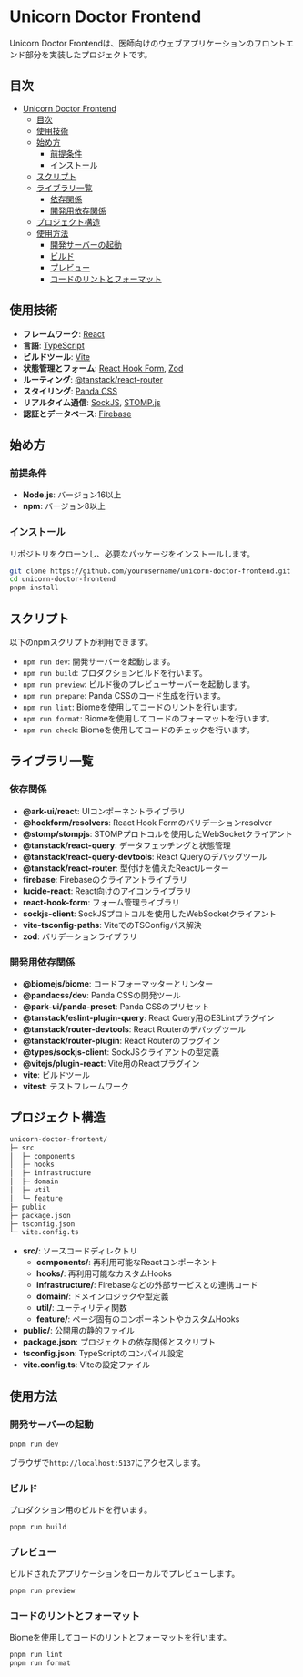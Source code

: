 # Unicorn Doctor Frontend

Unicorn Doctor Frontendは、医師向けのウェブアプリケーションのフロントエンド部分を実装したプロジェクトです。

## 目次

- [Unicorn Doctor Frontend](#unicorn-doctor-frontend)
  - [目次](#目次)
  - [使用技術](#使用技術)
  - [始め方](#始め方)
    - [前提条件](#前提条件)
    - [インストール](#インストール)
  - [スクリプト](#スクリプト)
  - [ライブラリ一覧](#ライブラリ一覧)
    - [依存関係](#依存関係)
    - [開発用依存関係](#開発用依存関係)
  - [プロジェクト構造](#プロジェクト構造)
  - [使用方法](#使用方法)
    - [開発サーバーの起動](#開発サーバーの起動)
    - [ビルド](#ビルド)
    - [プレビュー](#プレビュー)
    - [コードのリントとフォーマット](#コードのリントとフォーマット)

## 使用技術

- **フレームワーク**: [React](https://reactjs.org/)
- **言語**: [TypeScript](https://www.typescriptlang.org/)
- **ビルドツール**: [Vite](https://vitejs.dev/)
- **状態管理とフォーム**: [React Hook Form](https://react-hook-form.com/), [Zod](https://zod.dev/)
- **ルーティング**: [@tanstack/react-router](https://tanstack.com/router)
- **スタイリング**: [Panda CSS](https://panda-css.com/)
- **リアルタイム通信**: [SockJS](https://github.com/sockjs/sockjs-client), [STOMP.js](https://stomp-js.github.io/stomp-websocket/)
- **認証とデータベース**: [Firebase](https://firebase.google.com/)

## 始め方

### 前提条件

- **Node.js**: バージョン16以上
- **npm**: バージョン8以上

### インストール

リポジトリをクローンし、必要なパッケージをインストールします。

```bash
git clone https://github.com/yourusername/unicorn-doctor-frontend.git
cd unicorn-doctor-frontend
pnpm install
```

## スクリプト

以下のnpmスクリプトが利用できます。

- `npm run dev`: 開発サーバーを起動します。
- `npm run build`: プロダクションビルドを行います。
- `npm run preview`: ビルド後のプレビューサーバーを起動します。
- `npm run prepare`: Panda CSSのコード生成を行います。
- `npm run lint`: Biomeを使用してコードのリントを行います。
- `npm run format`: Biomeを使用してコードのフォーマットを行います。
- `npm run check`: Biomeを使用してコードのチェックを行います。

## ライブラリ一覧

### 依存関係

- **@ark-ui/react**: UIコンポーネントライブラリ
- **@hookform/resolvers**: React Hook Formのバリデーションresolver
- **@stomp/stompjs**: STOMPプロトコルを使用したWebSocketクライアント
- **@tanstack/react-query**: データフェッチングと状態管理
- **@tanstack/react-query-devtools**: React Queryのデバッグツール
- **@tanstack/react-router**: 型付けを備えたReactルーター
- **firebase**: Firebaseのクライアントライブラリ
- **lucide-react**: React向けのアイコンライブラリ
- **react-hook-form**: フォーム管理ライブラリ
- **sockjs-client**: SockJSプロトコルを使用したWebSocketクライアント
- **vite-tsconfig-paths**: ViteでのTSConfigパス解決
- **zod**: バリデーションライブラリ

### 開発用依存関係

- **@biomejs/biome**: コードフォーマッターとリンター
- **@pandacss/dev**: Panda CSSの開発ツール
- **@park-ui/panda-preset**: Panda CSSのプリセット
- **@tanstack/eslint-plugin-query**: React Query用のESLintプラグイン
- **@tanstack/router-devtools**: React Routerのデバッグツール
- **@tanstack/router-plugin**: React Routerのプラグイン
- **@types/sockjs-client**: SockJSクライアントの型定義
- **@vitejs/plugin-react**: Vite用のReactプラグイン
- **vite**: ビルドツール
- **vitest**: テストフレームワーク

## プロジェクト構造

```md
unicorn-doctor-frontent/
├─ src
│  ├─ components
│  ├─ hooks
│  ├─ infrastructure
│  ├─ domain
│  ├─ util
│  └─ feature
├─ public
├─ package.json
├─ tsconfig.json
└─ vite.config.ts
```

- **src/**: ソースコードディレクトリ
  - **components/**: 再利用可能なReactコンポーネント
  - **hooks/**: 再利用可能なカスタムHooks
  - **infrastructure/**: Firebaseなどの外部サービスとの連携コード
  - **domain/**: ドメインロジックや型定義
  - **util/**: ユーティリティ関数
  - **feature/**: ページ固有のコンポーネントやカスタムHooks
- **public/**: 公開用の静的ファイル
- **package.json**: プロジェクトの依存関係とスクリプト
- **tsconfig.json**: TypeScriptのコンパイル設定
- **vite.config.ts**: Viteの設定ファイル

## 使用方法

### 開発サーバーの起動

```bash
pnpm run dev
```

ブラウザで`http://localhost:5137`にアクセスします。

### ビルド

プロダクション用のビルドを行います。

```bash
pnpm run build
```

### プレビュー

ビルドされたアプリケーションをローカルでプレビューします。

```bash
pnpm run preview
```

### コードのリントとフォーマット

Biomeを使用してコードのリントとフォーマットを行います。

```bash
pnpm run lint
pnpm run format
```
